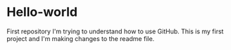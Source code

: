 # Hello-world
First repository
I'm trying to understand how to use GitHub. This is my first project and I'm making changes to the readme file.
